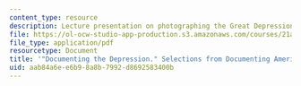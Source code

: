 ```yaml
---
content_type: resource
description: Lecture presentation on photographing the Great Depression.
file: https://ol-ocw-studio-app-production.s3.amazonaws.com/courses/21a-348-photography-and-truth-spring-2008/aab84a6ee6b98a8b7992d8692583400b_MIT21A_348S08_depression_1.pdf
file_type: application/pdf
resourcetype: Document
title: '"Documenting the Depression." Selections from Documenting America. Part One.'
uid: aab84a6e-e6b9-8a8b-7992-d8692583400b
---
```

